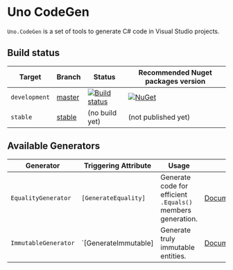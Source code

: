 # Uno CodeGen

`Uno.CodeGen` is a set of tools to generate C# code in Visual Studio projects.

## Build status

| Target | Branch | Status | Recommended Nuget packages version |
| ------ | ------ | ------ | ------ |
| `development` | [master](https://github.com/nventive/Uno.CodeGen/tree/master) | [![Build status](https://ci.appveyor.com/api/projects/status/bh83u4i2lp0hrg8r/branch/master?svg=true)](https://ci.appveyor.com/project/nventivedevops/uno-codegen/branch/master) | [![NuGet](https://img.shields.io/nuget/v/Uno.CodeGen.svg)](https://www.nuget.org/packages/Uno.CodeGen/) |
| `stable` | [stable](https://github.com/nventive/Uno.CodeGen/tree/stable) | (no build yet) | (not published yet) |

## Available Generators

| Generator | Triggering Attribute | Usage |    |
| --------- | -------------------- | ----- | -- |
| `EqualityGenerator` | `[GenerateEquality]` | Generate code for efficient `.Equals()` members generation. | [Documentation](doc/Equality%20Generation.md) |
| `ImmutableGenerator` | `[GenerateImmutable] | Generate truly immutable entities. | [Documentation](doc/Immutable%20Generation.md) |
